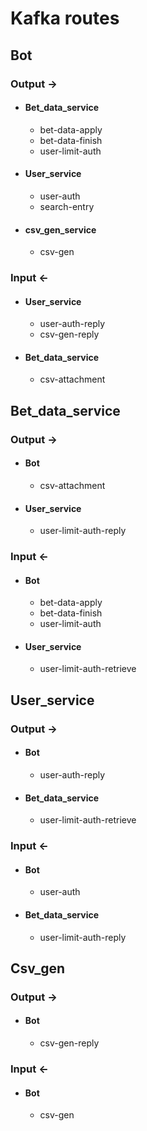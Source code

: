 # Kafka routes

## Bot
### Output ->
- #### Bet_data_service
  - bet-data-apply
  - bet-data-finish
  - user-limit-auth

- #### User_service
  - user-auth
  - search-entry

- #### csv_gen_service
  - csv-gen

### Input <-
- #### User_service
  - user-auth-reply
  - csv-gen-reply
- #### Bet_data_service
  - csv-attachment


## Bet_data_service
### Output ->
- #### Bot
  - csv-attachment
- #### User_service
  - user-limit-auth-reply
### Input <-
- #### Bot
  - bet-data-apply
  - bet-data-finish
  - user-limit-auth
- #### User_service
  - user-limit-auth-retrieve

## User_service
### Output ->
- #### Bot
  - user-auth-reply
- #### Bet_data_service
  - user-limit-auth-retrieve
### Input <-
- #### Bot
  - user-auth
- #### Bet_data_service
  - user-limit-auth-reply

## Csv_gen
### Output ->
- #### Bot
  - csv-gen-reply
### Input <-
- #### Bot
  - csv-gen

